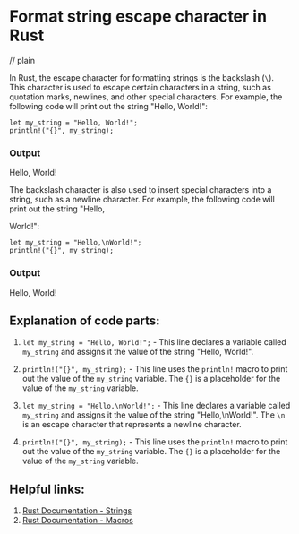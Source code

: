 # Format string escape character in Rust
// plain

In Rust, the escape character for formatting strings is the backslash (`\`). This character is used to escape certain characters in a string, such as quotation marks, newlines, and other special characters. For example, the following code will print out the string "Hello, World!":

```
let my_string = "Hello, World!";
println!("{}", my_string);
```

### Output

Hello, World!

The backslash character is also used to insert special characters into a string, such as a newline character. For example, the following code will print out the string "Hello,

World!":

```
let my_string = "Hello,\nWorld!";
println!("{}", my_string);
```

### Output

Hello,
World!

## Explanation of code parts:

1. `let my_string = "Hello, World!";` - This line declares a variable called `my_string` and assigns it the value of the string "Hello, World!".

2. `println!("{}", my_string);` - This line uses the `println!` macro to print out the value of the `my_string` variable. The `{}` is a placeholder for the value of the `my_string` variable.

3. `let my_string = "Hello,\nWorld!";` - This line declares a variable called `my_string` and assigns it the value of the string "Hello,\nWorld!". The `\n` is an escape character that represents a newline character.

4. `println!("{}", my_string);` - This line uses the `println!` macro to print out the value of the `my_string` variable. The `{}` is a placeholder for the value of the `my_string` variable.

## Helpful links:

1. [Rust Documentation - Strings](https://doc.rust-lang.org/book/ch08-02-strings.html)
2. [Rust Documentation - Macros](https://doc.rust-lang.org/book/ch19-06-macros.html)